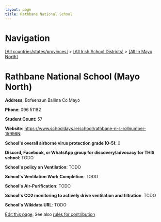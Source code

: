 ```yaml
---
layout: page
title: Rathbane National School
---
```

# Navigation

[[All countries/states/provinces]](../../..) > [[All Irish School Districts]](../..) > [[All In Mayo North]](..)

# Rathbane National School (Mayo North)

**Address**: Bofeenaun Ballina Co Mayo

**Phone**: 096 51182

**Student Count**: 57

**Website**: <https://www.schooldays.ie/school/rathbane-n-s-rollnumber-15996N>

**School's overall airborne virus protection grade (0-5)**: 0

**Discord, Facebook, or WhatsApp group for discovery/advocacy for THIS school**: TODO

**School's policy on Ventilation**: TODO

**School's Ventilation Work Completion**: TODO

**School's Air-Purification**: TODO

**School's CO2 monitoring to actively drive ventilation and filtration**: TODO

**School's Wikidata URL**: TODO


[Edit this page](https://github.com/ventilate-schools/Ireland/edit/main/./Mayo_North/Rathbane_National_School.md). See also [rules for contribution](../../../contribution-rules/)